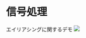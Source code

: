 # 信号処理

エイリアシングに関するデモ
<a href="http://colab.research.google.com/github/knakamura1982/signal_processing/blob/main/aliasing.ipynb" target="_blank"><img src="https://colab.research.google.com/assets/colab-badge.svg"></a>
